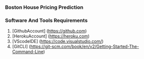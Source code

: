 ### Boston House Pricing Prediction

### Software And Tools Requirements

1. [GithubAccount] (https://github.com)
2. [HerokuAccount] (https://heroku.com)
3. [VScodeIDE] (https://code.visualstudio.com/)
4. [GitCLI] (https://git-scm.com/book/en/v2/Getting-Started-The-Command-Line)


